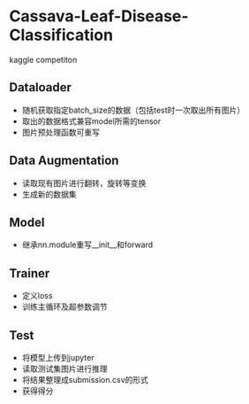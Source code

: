 # Cassava-Leaf-Disease-Classification
kaggle competiton 

## Dataloader
- 随机获取指定batch_size的数据（包括test时一次取出所有图片）
- 取出的数据格式兼容model所需的tensor
- 图片预处理函数可重写

## Data Augmentation
- 读取现有图片进行翻转，旋转等变换
- 生成新的数据集

## Model
- 继承nn.module重写__init__和forward

## Trainer
- 定义loss
- 训练主循环及超参数调节

## Test
- 将模型上传到jupyter
- 读取测试集图片进行推理
- 将结果整理成submission.csv的形式
- 获得得分
